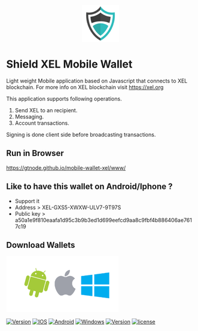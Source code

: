 <p align="center">
  <img src="res/android/shield.png" width="100">
</p>

# Shield XEL Mobile Wallet
Light weight Mobile application based on Javascript that connects to XEL blockchain. For more info on XEL blockchain visit https://xel.org

This application supports following operations.

1. Send XEL to an recipient.
2. Messaging.
3. Account transactions.

Signing is done client side before broadcasting transactions.


## Run in Browser

https://gtnode.github.io/mobile-wallet-xel/www/


## Like to have this wallet on Android/Iphone ?

* Support it
* Address    >  XEL-GXS5-XWXW-ULV7-9T97S
* Public key > a50a1e9f810eaafa1d95c3b9b3ed1d699eefcd9aa8c9fbf4b886406ae7617c19

## Download Wallets
<a href="https://build.phonegap.com/apps/3402398/share" title=""><img src="android-ios-windows-logo.png"  alt="Download" width="300" ></a>

 <a href="https://build.phonegap.com/apps/3402398/badge/1834250366.svg" title=""><img src="https://build.phonegap.com/apps/3402398/badge/1834250366.svg"  alt="Version"></a> <a href="https://build.phonegap.com/apps/3402398/badge/1834250366/ios.svg" title=""><img src="https://build.phonegap.com/apps/3402398/badge/1834250366/ios.svg" alt="IOS"></a>  <a href="https://build.phonegap.com/apps/3402398/badge/1834250366/android.svg" title=""><img src="https://build.phonegap.com/apps/3402398/badge/1834250366/android.svg" alt="Android"></a> <a href="https://build.phonegap.com/apps/3402398/badge/1834250366/winphone.svg" title=""><img src="https://build.phonegap.com/apps/3402398/badge/1834250366/winphone.svg" alt="Windows"></a> <a href="https://build.phonegap.com/apps/3402398/badge/1834250366/version.svg" title=""><img src="https://build.phonegap.com/apps/3402398/badge/1834250366/version.svg"  alt="Version"></a> <a href="https://github.com/GTnode/mobile-wallet-xel/blob/master/LICENSE.txt" title=""><img src="http://img.shields.io/:license-mit-blue.svg" alt="license"></a>
